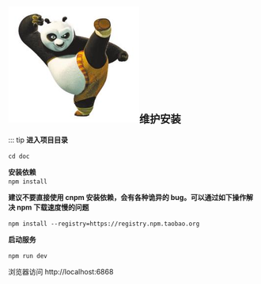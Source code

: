 ## <img  class="ttimg" src="../.vuepress/public/hero.png" />维护安装

::: tip 
**进入项目目录**      

`cd doc`

**安装依赖**        
`npm install`

**建议不要直接使用 cnpm 安装依赖，会有各种诡异的 bug。可以通过如下操作解决 npm 下载速度慢的问题**      

`npm install --registry=https://registry.npm.taobao.org`

**启动服务**      

`npm run dev`

浏览器访问 http://localhost:6868
 
